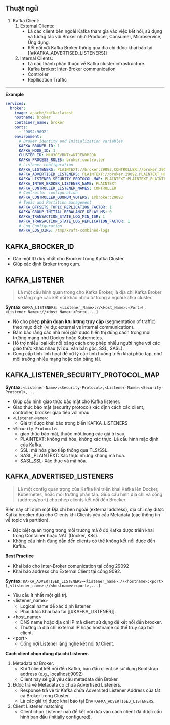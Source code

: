 
## Thuật ngữ

1. Kafka Client:
	1. External Clients:
		- Là các client bên ngoài Kafka tham gia vào việc kết nối, sử dụng và tương tác với Broker như: Producer, Consumer, Microservice, Ứng dụng.
		- Kết nối với Kafka Broker thông qua địa chỉ được khai báo tại [[#KAFKA_ADVERTISED_LISTENERS]]
	1. Internal Clients:
		- Là các thành phần thuộc về Kafka cluster infrastructure.
		- Kafka broker: Inter-Broker communication
		- Controller
		- Repllication Traffic
---
**Example**
```yml
services:  
  broker:  
    image: apache/kafka:latest  
    hostname: broker  
    container_name: broker  
    ports:  
      - "9092:9092"  
    environment:  
      # Broker identity and Initialization variables  
      KAFKA_BROKER_ID: 1  
      KAFKA_NODE_ID: 1  
      CLUSTER_ID: MkU3OEVBNTcwNTJENDM2Qk  
      KAFKA_PROCESS_ROLES: broker,controller  
      # Listener configuration  
      KAFKA_LISTENERS: PLAINTEXT://broker:29092,CONTROLLER://broker:29093,PLAINTEXT_HOST://0.0.0.0:9092 
      KAFKA_ADVERTISED_LISTENERS: PLAINTEXT://broker:29092,PLAINTEXT_HOST://localhost:9092  
      KAFKA_LISTENER_SECURITY_PROTOCOL_MAP: PLAINTEXT:PLAINTEXT,PLAINTEXT_HOST:PLAINTEXT,CONTROLLER:PLAINTEXT  
      KAFKA_INTER_BROKER_LISTENER_NAME: PLAINTEXT  
      KAFKA_CONTROLLER_LISTENER_NAMES: CONTROLLER  
      # Controller configuration  
      KAFKA_CONTROLLER_QUORUM_VOTERS: 1@broker:29093  
      # Topic and Partition management  
      KAFKA_OFFSETS_TOPIC_REPLICATION_FACTOR: 1  
      KAFKA_GROUP_INITIAL_REBALANCE_DELAY_MS: 0  
      KAFKA_TRANSACTION_STATE_LOG_MIN_ISR: 1  
      KAFKA_TRANSACTION_STATE_LOG_REPLICATION_FACTOR: 1  
      # Log Configuration  
      KAFKA_LOG_DIRS: /tmp/kraft-combined-logs
```
## KAFKA_BROCKER_ID

- Gán một ID duy nhất cho Brocker trong Kafka Cluster.
- Giúp xác định Broker trong cụm.

## KAFKA_LISTENER

> Là một cấu hình quan trong cho Kafka Broker, là địa chỉ Kafka Broker sẽ lắng nge các kết nối khác nhau từ trong à ngoài kafka cluster.

**Syntax**
`KAFKA_LISTENERS: <Listener_Name>://<Host_Name>:<Port>[,<Listener_Name>://<Host_Name>:<Port>,...]`

- Nó cho phép **phân đoạn lưu lượng truy cập** (segmentation of traffic) theo mục đích (ví dụ: external vs internal communication).
- Đảm bảo rằng các nhà môi giới được hiển thị đúng cách trong môi trường mạng như Docker hoặc Kubernetes.
- Hỗ trợ nhiều loại kết nối bằng cách cho phép nhiều người nghe với các giao thức khác nhau (ví dụ: văn bản gốc, SSL, SASL).
- Cung cấp tính linh hoạt để xử lý các tình huống triển khai phức tạp, như môi trường nhiều mạng hoặc cân bằng tải.


## KAFKA_LISTENER_SECURITY_PROTOCOL_MAP

**Syntax:**
`<Listener-Name>:<Security-Protocol>,<Listener-Name>:<Security-Protocol>,...`

- Giúp cấu hình giao thức bảo mật cho Kafka listener.
- Giao thức bảo mật (security protocol) xác định cách các client, controller, brocker giao tiếp với nhau.
- `<Listener-Name>`:
	- Giá trị được khai báo trong biến KAFKA_LISTENERS
- ```<Security-Protocol>```:
	- giao thức bảo mật, thuộc một trong các giá trị sau.
	- PLAINTEXT: không mã hóa, không xác thực. Là cấu hình mặc định của Kafka.
	- SSL: mã hóa giao tiếp thông qua TLS/SSL.
	- SASL_PLAINTEXT: Xác thực nhưng không mã hóa.
	- SASL_SSL: Xác thực và mã hóa.

## KAFKA_ADVERTISED_LISTENERS

> Là một config quan trọng của Kafka khi triển khai Kafka lên Docker, Kubernetes, hoặc môi trường phân tán.
> Giúp cấu hình địa chỉ và cổng (address/port) cho phép clients kết nối đến Brocker.

Biến này chỉ định một Địa chỉ bên ngoài (external address), địa chỉ này được Kafka brocker đưa cho Clients khi Clients yêu cầu Metadata (các thông tin về topic và partition).
- Đặc biệt quan trọng trong môi trường mà ở đó Kafka được triển khai trong Container hoặc NAT (Docker, K8s).
- Không cấu hình đúng dẫn đến clients có thể không kết nối được đến Kafka.

**Best Practice**
- Khai báo cho Inter-Broker comunication tại cổng 29092
- Khai báo address cho External Client tại cổng 9092.

**Syntax**:
`KAFKA_ADVERTISED_LISTENERS=<listener_name>://<hostname>:<port>[,<listener_name>://<hostname>:<port>,...]`
- Yêu cầu ít nhất một giá trị.
- <listener_name>
	- Logical name để xác định listener.
	- Phải được khai báo tại [[#KAFKA_LISTENER]].
- <host_name>
	- DNS name hoặc địa chỉ IP mà client sử dụng để kết nối đến brocker.
	- Thường là địa chỉ external IP hoặc hostname có thể truy cập bởi client.
- \<port>
	- Cổng nơi Listener lắng nghe kết nối từ Client.

**Cách client chọn đúng địa chỉ Listener.**
1. Metadata từ Broker.
	- Khi 1 client kết nối đến Kafka, ban đầu client sẽ sử dụng Bootstrap address (e.g., localhost:9092)
	- Client này sẽ gửi yêu cầu metadata đến Broker.
2. Được trả về Metadata có chưa Advertised Listeners.
	- Response trả về từ Kafka chứa Adversited Listener Address của tất cả Broker trong Cluster.
	- Là các giá trị được khai báo tại Env `KAFKA_ADVERTISED_LISTENERS`.
3. Client Listener matching
	- Client chọn Listener nào để kết nối dựa vào cách client đã được cấu hình ban đầu (initially configured).